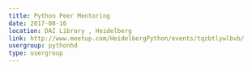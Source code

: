 ```yaml
---
title: Python Peer Mentoring
date: 2017-08-16
location: DAI Library , Heidelberg
link: http://www.meetup.com/HeidelbergPython/events/tqzbtlywlbvb/
usergroup: pythonhd
type: usergroup
---
```

